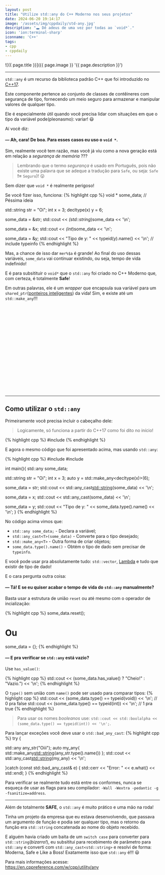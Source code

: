 ```yaml
---
layout: post
title: "Utilize std::any do C++ Moderno nos seus projetos"
date: 2024-06-20 19:14:17
image: '/assets/img/cppdaily/std-any.jpg'
description: "🕳️ Dê adeus de uma vez por todas ao `void*`."
icon: 'ion:terminal-sharp'
iconname: 'C++'
tags:
- cpp
- cppdaily
---
```


![{{ page.title }}]({{ page.image }} '{{ page.description }}')

---

`std::any` é um recurso da biblioteca padrão C++ que foi introduzido no [C++17](https://terminalroot.com.br/tags#cppdaily). 

Este componente pertence ao conjunto de classes de contêineres com segurança de tipo, fornecendo um meio seguro para armazenar e manipular valores de qualquer tipo. 

Ele é especialmente útil quando você precisa lidar com situações em que o tipo da variável pode(pleonasmo): variar! 😃 

Aí você diz:
#### — Ah, cara! De boa. Para esses casos eu uso o `void *`.

Sim, realmente você tem razão, mas você já viu como a nova geração está em relação a *segurança de memória* ???
> Lembrando que o termo *segurança* é usado em Português, pois não existe uma palavra que se adeque a tradução para `Safe`, ou seja: `Safe` **!=** `Seguro`)! 😛 

Sem dizer que `void *` é realmente perigoso!

Se você fizer isso, funciona:
{% highlight cpp %}
void * some_data; // Péssima ideia

std::string str = "Oi";
int x = 3;
decltype(x) y = 6;

some_data = &str;
std::cout << *(std::string*)some_data << '\n';

some_data = &x;
std::cout << *(int*)some_data << '\n';

some_data = &y;
std::cout << "Tipo de y: " << typeid(y).name() << '\n'; // include typeinfo
{% endhighlight %}

Mas, a chance de isso dar `mer%$a` é grande! Ao final do uso dessas variáveis, `some_data` vai continuar existindo, ou seja, tempo de vida indefinido!

E é para subsitituir o `void*` que o `std::any` foi criado no C++ Moderno que, com certeza, é totalmente **Safe**!

Em outras palavras, ele é um *wrapper* que encapsula sua variável para um `shared_ptr`([ponteiros inteligentes](https://terminalroot.com.br/2022/08/entenda-ponteiros-inteligentes-em-cpp-smart-pointers.html)) da vida! Sim, e existe até um `std::make_any`!!! 


<!-- SQUARE - GAMES ROOT -->
<script async src="//pagead2.googlesyndication.com/pagead/js/adsbygoogle.js"></script>
<ins class="adsbygoogle"
style="display:inline-block;width:336px;height:280px"
data-ad-client="ca-pub-2838251107855362"
data-ad-slot="5351066970"></ins>
<script>
(adsbygoogle = window.adsbygoogle || []).push({});
</script>

---

## Como utilizar o `std::any`
Primeiramente você precisa incluir o cabeçalho dele:
> Logicamente, só funciona a partir do C++17 como foi dito no início!

{% highlight cpp %}
#include <any>
{% endhighlight %}

E agora o mesmo código que foi apresentado acima, mas usando `std::any`:

{% highlight cpp %}
#include <iostream>
#include <any>

int main(){
  std::any some_data;

  std::string str = "Oi";
  int x = 3;
  auto y = std::make_any<decltype(x)>(6);

  some_data = str;
  std::cout << std::any_cast<std::string>(some_data) << '\n';

  some_data = x;
  std::cout << std::any_cast<int>(some_data) << '\n';

  some_data = y;
  std::cout << "Tipo de y: " << some_data.type().name() << '\n';
}
{% endhighlight %}

No código acima vimos que:
+ `std::any some_data;` - Declara a variável;
+ `std::any_cast<T>(some_data)` - Converte para o tipo desejado;
+ `std::make_any<T>` - Outra forma de criar objetos;
+ `some_data.type().name()` - Obtém o tipo de dado sem precisar de `typeinfo`.

E você pode usar pra absolutamente tudo: `std::vector`, [Lambda](https://terminalroot.com.br/2021/04/10-exemplos-de-uso-de-funcoes-lambda-em-cpp.html) e tudo que existir de tipo de dado!

E o cara pergunta outra coisa:
#### — Tá! E se eu quiser acabar o tempo de vida do `std::any` manualmente?

Basta usar a estrutura de união `reset` ou até mesmo com o operador de incialização:

{% highlight cpp %}
some_data.reset();
# Ou
some_data = {};
{% endhighlight %}

#### — E pra verificar se `std::any` está vazio?
Use `has_value()`:

{% highlight cpp %}
std::cout << (some_data.has_value() ? "Cheio!" : "Vazio.") << '\n';
{% endhighlight %}

O `type()` sem união com `name()` pode ser usado para comparar tipos:
{% highlight cpp %}
std::cout << (some_data.type() == typeid(void)) << '\n'; // 0 pra false
std::cout << (some_data.type() == typeid(int)) << '\n'; // 1 pra true
{% endhighlight %}
> Para usar os nomes *booleanos* use: `std::cout << std::boolalpha <<  (some_data.type() == typeid(int)) << '\n';`.

Para lançar exceções você deve usar o `std::bad_any_cast`:
{% highlight cpp %}
try {

  std::any any_str("Oiii");
  auto my_any{ std::make_any<std::string>(any_str.type().name()) };
  std::cout << std::any_cast<std::string>(my_any) << '\n';

}catch (const std::bad_any_cast& e) {
  std::cerr << "Error: " << e.what() << std::endl;
}
{% endhighlight %}

Para verificar se realmente tudo está entre os conformes, nunca se esqueça de usar as flags para seu compilador: `-Wall -Wextra -pedantic -g -fsanitize=address`.

---

Além de totalmente **SAFE**, o `std::any` é muito prático e uma mão na roda! 

Tinha um projeto da empresa que eu estava desenvolvendo, que passava um argumento de função e podia ser qualquer tipo, mas o retorno da função era `std::string` concatenada ao nome do objeto recebido.

E alguém havia criado um baita de um `switch case` para converter para `std::string`(*bizarro!*), eu subsititui para recebimento de parâmetro para `std::any` e converti com `std::any_cast<std::string>` e resolvi de forma: Moderna, Safe e Like a Boss! Exatamente isso que `std::any` é!!! 😃 

Para mais informações acesse: <https://en.cppreference.com/w/cpp/utility/any>



